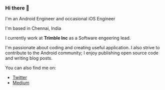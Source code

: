 ### Hi there 👋

I'm an Android Engineer and occasional iOS Engineer

I'm based in Chennai, India

I currently work at <b>Trimble Inc</b> as a Software engeering lead.

I'm passionate about coding and creating useful application. I also strive to contribute to the Android community; I enjoy publishing open source code and writing blog posts.

You can also find me on:

* [Twitter](https://twitter.com/naveenkumarn27)
* [Medium](https://medium.com/@naveenkumarn2)
